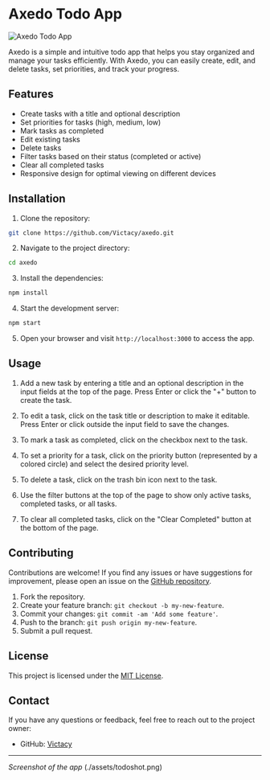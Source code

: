 # Axedo Todo App

![Axedo Todo App](https://github.com/Victacy/axedo/raw/main/axedo.png)



Axedo is a simple and intuitive todo app that helps you stay organized and manage your tasks efficiently. With Axedo, you can easily create, edit, and delete tasks, set priorities, and track your progress.

## Features

- Create tasks with a title and optional description
- Set priorities for tasks (high, medium, low)
- Mark tasks as completed
- Edit existing tasks
- Delete tasks
- Filter tasks based on their status (completed or active)
- Clear all completed tasks
- Responsive design for optimal viewing on different devices

## Installation

1. Clone the repository:

```bash
git clone https://github.com/Victacy/axedo.git
```

2. Navigate to the project directory:

```bash
cd axedo
```

3. Install the dependencies:

```bash
npm install
```

4. Start the development server:

```bash
npm start
```

5. Open your browser and visit `http://localhost:3000` to access the app.

## Usage

1. Add a new task by entering a title and an optional description in the input fields at the top of the page. Press Enter or click the "+" button to create the task.

2. To edit a task, click on the task title or description to make it editable. Press Enter or click outside the input field to save the changes.

3. To mark a task as completed, click on the checkbox next to the task.

4. To set a priority for a task, click on the priority button (represented by a colored circle) and select the desired priority level.

5. To delete a task, click on the trash bin icon next to the task.

6. Use the filter buttons at the top of the page to show only active tasks, completed tasks, or all tasks.

7. To clear all completed tasks, click on the "Clear Completed" button at the bottom of the page.

## Contributing

Contributions are welcome! If you find any issues or have suggestions for improvement, please open an issue on the [GitHub repository](https://github.com/Victacy/axedo/issues). 

1. Fork the repository.
2. Create your feature branch: `git checkout -b my-new-feature`.
3. Commit your changes: `git commit -am 'Add some feature'`.
4. Push to the branch: `git push origin my-new-feature`.
5. Submit a pull request.

## License

This project is licensed under the [MIT License](https://github.com/Victacy/axedo/blob/main/LICENSE).

## Contact

If you have any questions or feedback, feel free to reach out to the project owner:

- GitHub: [Victacy](https://github.com/Victacy)

---

*Screenshot of the app*
(./assets/todoshot.png)
